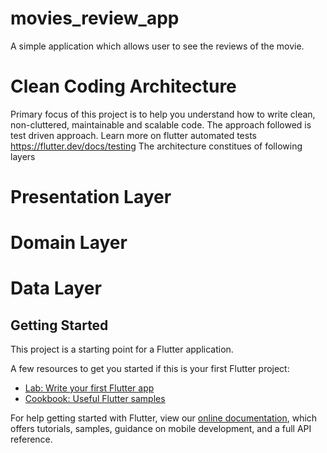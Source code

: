 # movies_review_app

A simple application which allows user to see the reviews of the movie. 

# Clean Coding Architecture

Primary focus of this project is to help you understand how to write clean, non-cluttered, maintainable and scalable code.
The approach followed is test driven approach. Learn more on flutter automated tests https://flutter.dev/docs/testing 
The architecture constitues of following layers
  # Presentation Layer
  # Domain Layer
  # Data Layer


## Getting Started

This project is a starting point for a Flutter application.

A few resources to get you started if this is your first Flutter project:

- [Lab: Write your first Flutter app](https://flutter.dev/docs/get-started/codelab)
- [Cookbook: Useful Flutter samples](https://flutter.dev/docs/cookbook)

For help getting started with Flutter, view our
[online documentation](https://flutter.dev/docs), which offers tutorials,
samples, guidance on mobile development, and a full API reference.

